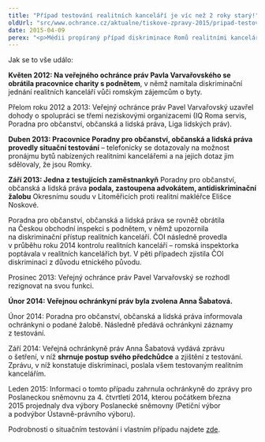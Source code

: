```yaml
---
title: "Případ testování realitních kanceláří je víc než 2 roky starý!"
oldUrl: "src/www.ochrance.cz/aktualne/tiskove-zpravy-2015/pripad-testovani-realitnich-kancelari-je-vic-nez-2-roky-stary"
date: 2015-04-09
perex: "<p>Médii propíraný případ diskriminace Romů realitními kancelářemi se celý, včetně situačního testování a žaloby, udál v letech 2012-2013, tj. dlouho předtím, než se veřejnou ochránkyní práv stala Anna Šabatová. Ta v září 2014 pouze shrnula kroky a zjištění svého předchůdce a tento starý případ uzavřela. </p>"
---
```


<!-- imported from the old website -->

<p>Jak se to vše událo:</p><p><b>Květen 2012: Na veřejného ochránce práv Pavla Varvařovského se obrátila pracovnice charity s podnětem</b>, v němž namítala diskriminační jednání realitních kanceláří vůči romským zájemcům o byty.</p><p>Přelom roku 2012 a 2013: Veřejný ochránce práv Pavel Varvařovský uzavřel dohody o spolupráci se třemi neziskovými organizacemi (IQ Roma servis, Poradna pro občanství, občanská a lidská práva, Liga lidských práv). </p><p><b>Duben 2013: Pracovnice Poradny pro občanství, občanská a lidská práva provedly situační testování</b> – telefonicky se dotazovaly na možnost pronájmu bytů nabízených realitními kancelářemi a na jejich dotaz jim sdělovaly, že jsou Romky.</p><p><b>Září 2013: Jedna z testujících zaměstnankyň</b> Poradny pro občanství, občanská a lidská práva <b>podala, zastoupena advokátem, antidiskriminační žalobu</b> Okresnímu soudu v Litoměřicích proti realitní makléřce Elišce Noskové.</p><p>Poradna pro občanství, občanská a lidská práva se rovněž obrátila na Českou obchodní inspekci s podnětem, v němž upozornila na diskriminační přístup realitních kanceláří. ČOI následně provedla v průběhu roku 2014 kontrolu realitních kanceláří &ndash; romská inspektorka poptávala v realitních kancelářích byt. V pěti případech zjistila ČOI diskriminaci z důvodu etnického původu.</p><p>Prosinec 2013: Veřejný ochránce práv Pavel Varvařovský se rozhodl rezignovat na svou funkci.</p><p><b>Únor 2014: Veřejnou ochránkyní práv byla zvolena Anna Šabatová.</b></p><p>Únor 2014: Poradna pro občanství, občanská a lidská práva informovala ochránkyni o podané žalobě. Následně předává ochránkyni záznamy z testování.</p><p>Září 2014: Veřejná ochránkyně práv Anna Šabatová vydává zprávu o šetření, v níž <b>shrnuje postup svého předchůdce</b> a zjištění z testování. Zprávu, v níž konstatuje diskriminaci, poslala všem testovaným realitním kancelářím.</p><p>Leden 2015: Informaci o tomto případu zahrnula ochránkyně do zprávy pro Poslaneckou sněmovnu za 4. čtvrtletí 2014, kterou počátkem března 2015 projednaly dva výbory Poslanecké sněmovny (Petiční výbor a podvýbor Ústavně-právního výboru).</p><p></p><p>Podrobnosti o situačním testování i vlastním případu najdete <a href="http://www.ochrance.cz/tiskove-zpravy/tiskove-zpravy-2015/chybuje-verejna-ochrankyne-prav-tim-ze-poukazuje-na-nezakonny-postup-realitnich-kancela/">zde</a>. </p>
